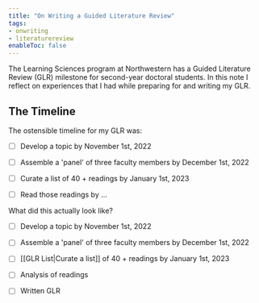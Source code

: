 ```yaml
---
title: "On Writing a Guided Literature Review"
tags:
- onwriting
- literaturereview
enableToc: false
---
```


The Learning Sciences program at Northwestern has a Guided Literature Review (GLR) milestone for second-year doctoral students. In this note I reflect on experiences that I had while preparing for and writing my GLR. 

<h2>The Timeline</h2>

The ostensible timeline for my GLR was:
- [ ] Develop a topic by November 1st, 2022
- [ ] Assemble a 'panel' of three faculty members by December 1st, 2022
- [ ] Curate a list of 40 + readings by January 1st, 2023
- [ ] Read those readings by ...


What did this actually look like?
- [ ] Develop a topic by November 1st, 2022



- [ ] Assemble a 'panel' of three faculty members by December 1st, 2022
- [ ] [[GLR List|Curate a list]] of 40 + readings by January 1st, 2023
- [ ] Analysis of readings
- [ ] Written GLR